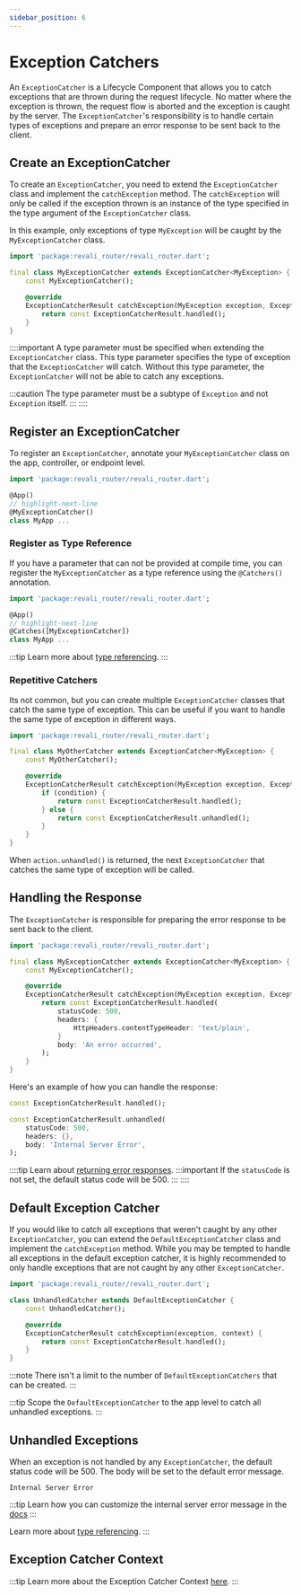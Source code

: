 ```yaml
---
sidebar_position: 6
---
```


# Exception Catchers

An `ExceptionCatcher` is a Lifecycle Component that allows you to catch exceptions that are thrown during the request lifecycle. No matter where the exception is thrown, the request flow is aborted and the exception is caught by the server. The `ExceptionCatcher`'s responsibility is to handle certain types of exceptions and prepare an error response to be sent back to the client.

## Create an ExceptionCatcher

To create an `ExceptionCatcher`, you need to extend the `ExceptionCatcher` class and implement the `catchException` method. The `catchException` will only be called if the exception thrown is an instance of the type specified in the type argument of the `ExceptionCatcher` class.

In this example, only exceptions of type `MyException` will be caught by the `MyExceptionCatcher` class.

```dart title="lib/catchers/my_catcher.dart"
import 'package:revali_router/revali_router.dart';

final class MyExceptionCatcher extends ExceptionCatcher<MyException> {
    const MyExceptionCatcher();

    @override
    ExceptionCatcherResult catchException(MyException exception, ExceptionCatcherContext context) {
        return const ExceptionCatcherResult.handled();
    }
}
```

::::important
A type parameter must be specified when extending the `ExceptionCatcher` class. This type parameter specifies the type of exception that the `ExceptionCatcher` will catch. Without this type parameter, the `ExceptionCatcher` will not be able to catch any exceptions.

:::caution
The type parameter must be a subtype of `Exception` and not `Exception` itself.
:::
::::

## Register an ExceptionCatcher

To register an `ExceptionCatcher`, annotate your `MyExceptionCatcher` class on the app, controller, or endpoint level.

```dart title="routes/my_app.dart"
import 'package:revali_router/revali_router.dart';

@App()
// highlight-next-line
@MyExceptionCatcher()
class MyApp ...
```

### Register as Type Reference

If you have a parameter that can not be provided at compile time, you can register the `MyExceptionCatcher` as a type reference using the `@Catchers()` annotation.

```dart title="routes/my_app.dart"
import 'package:revali_router/revali_router.dart';

@App()
// highlight-next-line
@Catches([MyExceptionCatcher])
class MyApp ...
```

:::tip
Learn more about [type referencing][type-referencing].
:::

### Repetitive Catchers

Its not common, but you can create multiple `ExceptionCatcher` classes that catch the same type of exception. This can be useful if you want to handle the same type of exception in different ways.

```dart title="lib/catchers/my_other_catcher.dart"
import 'package:revali_router/revali_router.dart';

final class MyOtherCatcher extends ExceptionCatcher<MyException> {
    const MyOtherCatcher();

    @override
    ExceptionCatcherResult catchException(MyException exception, ExceptionCatcherContext context) {
        if (condition) {
            return const ExceptionCatcherResult.handled();
        } else {
            return const ExceptionCatcherResult.unhandled();
        }
    }
}
```

When `action.unhandled()` is returned, the next `ExceptionCatcher` that catches the same type of exception will be called.

## Handling the Response

The `ExceptionCatcher` is responsible for preparing the error response to be sent back to the client.

```dart title="lib/catchers/my_catcher.dart"
import 'package:revali_router/revali_router.dart';

final class MyExceptionCatcher extends ExceptionCatcher<MyException> {
    const MyExceptionCatcher();

    @override
    ExceptionCatcherResult catchException(MyException exception, ExceptionCatcherContext context) {
        return const ExceptionCatcherResult.handled(
            statusCode: 500,
            headers: {
                HttpHeaders.contentTypeHeader: 'text/plain',
            }
            body: 'An error occurred',
        );
    }
}
```

Here's an example of how you can handle the response:

```dart
const ExceptionCatcherResult.handled();
```

```dart
const ExceptionCatcherResult.unhandled(
    statusCode: 500,
    headers: {},
    body: 'Internal Server Error',
);
```

::::tip
Learn about [returning error responses][error-responses].
:::important
If the `statusCode` is not set, the default status code will be 500.
:::
::::

## Default Exception Catcher

If you would like to catch all exceptions that weren't caught by any other `ExceptionCatcher`, you can extend the `DefaultExceptionCatcher` class and implement the `catchException` method. While you may be tempted to handle all exceptions in the default exception catcher, it is highly recommended to only handle exceptions that are not caught by any other `ExceptionCatcher`.

```dart title="lib/catchers/unhandled_catcher.dart"
import 'package:revali_router/revali_router.dart';

class UnhandledCatcher extends DefaultExceptionCatcher {
    const UnhandledCatcher();

    @override
    ExceptionCatcherResult catchException(exception, context) {
        return const ExceptionCatcherResult.handled();
    }
}
```

:::note
There isn't a limit to the number of `DefaultExceptionCatchers` that can be created.
:::

:::tip
Scope the `DefaultExceptionCatcher` to the app level to catch all unhandled exceptions.
:::

## Unhandled Exceptions

When an exception is not handled by any `ExceptionCatcher`, the default status code will be 500. The body will be set to the default error message.

```plaintext
Internal Server Error
```

:::tip
Learn how you can customize the internal server error message in the [docs][default-responses]
:::

Learn more about [type referencing][type-referencing].
:::

## Exception Catcher Context

:::tip
Learn more about the Exception Catcher Context [here][exception-catcher-context].
:::

[type-referencing]: ../tidbits.md#using-types-in-annotations
[error-responses]: ../lifecycle-components/overview.md#error-responses
[default-responses]: ../../../revali/app-configuration/default-responses.md
[exception-catcher-context]: ../context/exception-catcher.md
